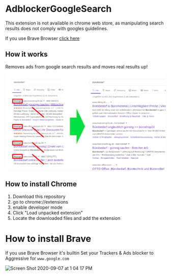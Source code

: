 # AdblockerGoogleSearch

This extension is not available in chrome web store, as manipulating search results does not comply with googles guidelines.

If you use Brave Browser [click here](#how-to-install-brave)

## How it works
Removes ads from google search results and moves real results up!

![Screenshot](/resources/googleSearchAdblock1.png)

## How to install Chrome
1. Download this repository
2. go to chrome://extensions
3. enable developer mode
4. Click "Load unpacked extension"
5. Locate the downloaded files and add the extension


# How to install Brave
If you use Brave Browser it's builtin
Set your Trackers & Ads blocker to Aggressive for `www.google.com`

<img width="366" alt="Screen Shot 2020-09-07 at 1 04 17 PM" src="https://user-images.githubusercontent.com/1016365/92418478-81f64480-f11c-11ea-803a-a49aaa6ce271.png">
